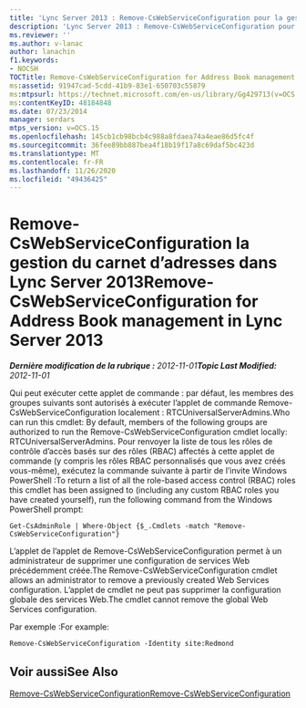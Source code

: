 ```yaml
---
title: 'Lync Server 2013 : Remove-CsWebServiceConfiguration pour la gestion du carnet d’adresses'
description: 'Lync Server 2013 : Remove-CsWebServiceConfiguration pour la gestion du carnet d’adresses.'
ms.reviewer: ''
ms.author: v-lanac
author: lanachin
f1.keywords:
- NOCSH
TOCTitle: Remove-CsWebServiceConfiguration for Address Book management
ms:assetid: 91947cad-5cdd-41b9-83e1-650703c55879
ms:mtpsurl: https://technet.microsoft.com/en-us/library/Gg429713(v=OCS.15)
ms:contentKeyID: 48184848
ms.date: 07/23/2014
manager: serdars
mtps_version: v=OCS.15
ms.openlocfilehash: 145cb1cb98bcb4c988a8fdaea74a4eae86d5fc4f
ms.sourcegitcommit: 36fee89bb887bea4f18b19f17a8c69daf5bc423d
ms.translationtype: MT
ms.contentlocale: fr-FR
ms.lasthandoff: 11/26/2020
ms.locfileid: "49436425"
---
```

# <a name="remove-cswebserviceconfiguration-for-address-book-management-in-lync-server-2013"></a><span data-ttu-id="41045-103">Remove-CsWebServiceConfiguration la gestion du carnet d’adresses dans Lync Server 2013</span><span class="sxs-lookup"><span data-stu-id="41045-103">Remove-CsWebServiceConfiguration for Address Book management in Lync Server 2013</span></span>

<div data-xmlns="http://www.w3.org/1999/xhtml">

<div class="topic" data-xmlns="http://www.w3.org/1999/xhtml" data-msxsl="urn:schemas-microsoft-com:xslt" data-cs="https://msdn.microsoft.com/">

<div data-asp="https://msdn2.microsoft.com/asp">



</div>

<div id="mainSection">

<div id="mainBody"><span data-ttu-id="41045-104">

<span> </span></span><span class="sxs-lookup"><span data-stu-id="41045-104">

<span> </span></span></span>

<span data-ttu-id="41045-105">_**Dernière modification de la rubrique :** 2012-11-01_</span><span class="sxs-lookup"><span data-stu-id="41045-105">_**Topic Last Modified:** 2012-11-01_</span></span>

<span data-ttu-id="41045-106">Qui peut exécuter cette applet de commande : par défaut, les membres des groupes suivants sont autorisés à exécuter l’applet de commande Remove-CsWebServiceConfiguration localement : RTCUniversalServerAdmins.</span><span class="sxs-lookup"><span data-stu-id="41045-106">Who can run this cmdlet: By default, members of the following groups are authorized to run the Remove-CsWebServiceConfiguration cmdlet locally: RTCUniversalServerAdmins.</span></span> <span data-ttu-id="41045-107">Pour renvoyer la liste de tous les rôles de contrôle d’accès basés sur des rôles (RBAC) affectés à cette applet de commande (y compris les rôles RBAC personnalisés que vous avez créés vous-même), exécutez la commande suivante à partir de l’invite Windows PowerShell :</span><span class="sxs-lookup"><span data-stu-id="41045-107">To return a list of all the role-based access control (RBAC) roles this cmdlet has been assigned to (including any custom RBAC roles you have created yourself), run the following command from the Windows PowerShell prompt:</span></span>

    Get-CsAdminRole | Where-Object {$_.Cmdlets -match "Remove-CsWebServiceConfiguration"}

<span data-ttu-id="41045-108">L’applet de l’applet de Remove-CsWebServiceConfiguration permet à un administrateur de supprimer une configuration de services Web précédemment créée.</span><span class="sxs-lookup"><span data-stu-id="41045-108">The Remove-CsWebServiceConfiguration cmdlet allows an administrator to remove a previously created Web Services configuration.</span></span> <span data-ttu-id="41045-109">L’applet de cmdlet ne peut pas supprimer la configuration globale des services Web.</span><span class="sxs-lookup"><span data-stu-id="41045-109">The cmdlet cannot remove the global Web Services configuration.</span></span>

<span data-ttu-id="41045-110">Par exemple :</span><span class="sxs-lookup"><span data-stu-id="41045-110">For example:</span></span>

    Remove-CsWebServiceConfiguration -Identity site:Redmond

<div>

## <a name="see-also"></a><span data-ttu-id="41045-111">Voir aussi</span><span class="sxs-lookup"><span data-stu-id="41045-111">See Also</span></span>


[<span data-ttu-id="41045-112">Remove-CsWebServiceConfiguration</span><span class="sxs-lookup"><span data-stu-id="41045-112">Remove-CsWebServiceConfiguration</span></span>](https://docs.microsoft.com/powershell/module/skype/Remove-CsWebServiceConfiguration)  
  

<span data-ttu-id="41045-113"></div>

</div>

<span> </span>

</div>

</div>

</span><span class="sxs-lookup"><span data-stu-id="41045-113"></div>

</div>

<span> </span>

</div>

</div>

</span></span></div>


